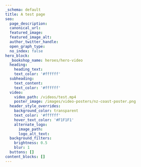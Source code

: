 ```yaml
---
_schema: default
title: A test page
seo:
  page_description:
  canonical_url:
  featured_image:
  featured_image_alt:
  author_twitter_handle:
  open_graph_type:
  no_index: false
hero_block:
  _bookshop_name: heroes/hero-video
  heading:
    heading_text:
    text_color: '#ffffff'
  subheading:
    text_content:
    text_color: '#ffffff'
  video:
    video_path: /videos/test.mp4
    poster_image: /images/video-posters/nz-coast-poster.png
  header_style_overrides:
    background_color: transparent
    text_color: '#ffffff'
    hover_text_color: '#F1F1F1'
    alternate_logo:
      image_path:
      logo_alt_text:
  background_filters:
    brightness: 0.5
    blur: 1
  buttons: []
content_blocks: []
---
```

